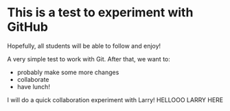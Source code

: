 # This is a test to experiment with GitHub

Hopefully, all students will be able to follow and enjoy!

A very simple test to work with Git. After that, we want to:

* probably make some more changes
* collaborate
* have lunch!

I will do a quick collaboration experiment with Larry!
HELLOOO LARRY HERE
